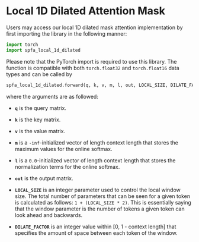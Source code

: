 # Local 1D Dilated Attention Mask

Users may access our local 1D dilated mask attention implementation by first importing the library in the following manner:

```python
import torch
import spfa_local_1d_dilated
```

Please note that the PyTorch import is required to use this library. The function is compatible with both `torch.float32` and `torch.float16` data types and can be called by

```python
spfa_local_1d_dilated.forward(q, k, v, m, l, out, LOCAL_SIZE, DILATE_FACTOR)
```

where the arguments are as followed:

- **`q`** is the query matrix.

- **`k`** is the key matrix.

- **`v`** is the value matrix.

- **`m`** is a `-inf`-initialized vector of length context length that stores the maximum values for the online softmax.

- **`l`** is a `0.0`-initialized vector of length context length that stores the normalization terms for the online softmax.

- **`out`** is the output matrix.

- **`LOCAL_SIZE`** is an integer parameter used to control the local window size. The total number of parameters that can be seen for a given token is calculated as follows: `1 + (LOCAL_SIZE * 2)`. This is essentially saying that the window parameter is the number of tokens a given token can look ahead and backwards.

- **`DILATE_FACTOR`** is an integer value within [0, 1 - context length] that specifies the amount of space between each token of the window.
